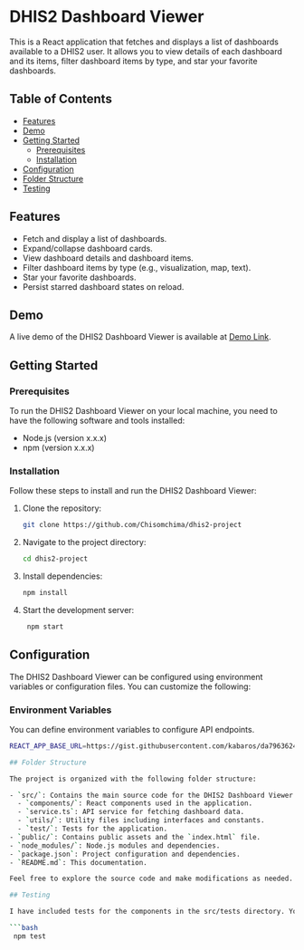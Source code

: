# DHIS2 Dashboard Viewer

This is a React application that fetches and displays a list of dashboards available to a DHIS2 user. It allows you to view details of each dashboard and its items, filter dashboard items by type, and star your favorite dashboards.

## Table of Contents

- [Features](#features)
- [Demo](#demo)
- [Getting Started](#getting-started)
  - [Prerequisites](#prerequisites)
  - [Installation](#installation)
- [Configuration](#configuration)
- [Folder Structure](#folder-structure)
- [Testing](#testing)

## Features

- Fetch and display a list of dashboards.
- Expand/collapse dashboard cards.
- View dashboard details and dashboard items.
- Filter dashboard items by type (e.g., visualization, map, text).
- Star your favorite dashboards.
- Persist starred dashboard states on reload.

## Demo

A live demo of the DHIS2 Dashboard Viewer is available at [Demo Link](https://6548d5f2f8dab403ac10bfd6--eloquent-mandazi-57f8f2.netlify.app/).

## Getting Started

### Prerequisites

To run the DHIS2 Dashboard Viewer on your local machine, you need to have the following software and tools installed:

- Node.js (version x.x.x)
- npm (version x.x.x)

### Installation

Follow these steps to install and run the DHIS2 Dashboard Viewer:

1. Clone the repository:

   ```bash
   git clone https://github.com/Chisomchima/dhis2-project

   ```

2. Navigate to the project directory:

   ```bash
   cd dhis2-project

   ```

3. Install dependencies:

   ```bash
   npm install

   ```

4. Start the development server:

   ```bash
    npm start
   ```

## Configuration

The DHIS2 Dashboard Viewer can be configured using environment variables or configuration files. You can customize the following:

### Environment Variables

You can define environment variables to configure API endpoints.

```bash
REACT_APP_BASE_URL=https://gist.githubusercontent.com/kabaros/da79636249e10a7c991a4638205b1726/raw/fa044f54e7a5493b06bb51da40ecc3a9cb4cd3a5

## Folder Structure

The project is organized with the following folder structure:

- `src/`: Contains the main source code for the DHIS2 Dashboard Viewer.
  - `components/`: React components used in the application.
  - `service.ts`: API service for fetching dashboard data.
  - `utils/`: Utility files including interfaces and constants.
  - `test/`: Tests for the application.
- `public/`: Contains public assets and the `index.html` file.
- `node_modules/`: Node.js modules and dependencies.
- `package.json`: Project configuration and dependencies.
- `README.md`: This documentation.

Feel free to explore the source code and make modifications as needed.

## Testing

I have included tests for the components in the src/tests directory. You can run tests using the following command:

```bash
 npm test
```
